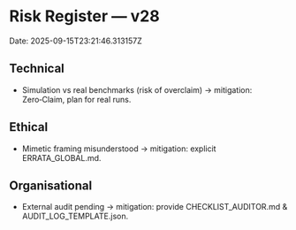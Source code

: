 # Risk Register — v28
Date: 2025-09-15T23:21:46.313157Z

## Technical
- Simulation vs real benchmarks (risk of overclaim) → mitigation: Zero‑Claim, plan for real runs.

## Ethical
- Mimetic framing misunderstood → mitigation: explicit ERRATA_GLOBAL.md.

## Organisational
- External audit pending → mitigation: provide CHECKLIST_AUDITOR.md & AUDIT_LOG_TEMPLATE.json.
